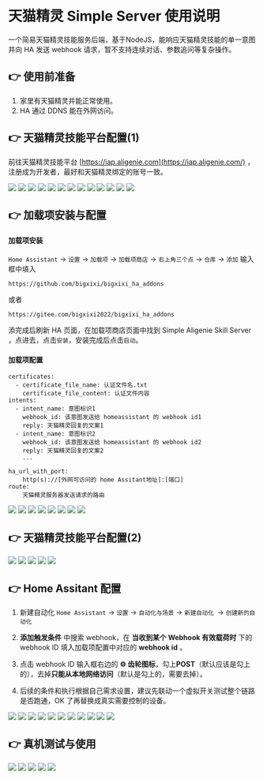 # 天猫精灵 Simple Server 使用说明

一个简易天猫精灵技能服务后端，基于NodeJS，能响应天猫精灵技能的单一意图并向 HA 发送 webhook 请求，暂不支持连续对话、参数追问等复杂操作。

## 👉 使用前准备
1. 家里有天猫精灵并能正常使用。
2. HA 通过 DDNS 能在外网访问。

## 👉 天猫精灵技能平台配置(1)
前往天猫精灵技能平台 [https://iap.aligenie.com](https://iap.aligenie.com/) ，注册成为开发者，最好和天猫精灵绑定的账号一致。

![](https://gitee.com/bigxixi2022/readmes/raw/master/SimpleAligenieServer/002.jpeg)
![](https://gitee.com/bigxixi2022/readmes/raw/master/SimpleAligenieServer/003.jpeg)
![](https://gitee.com/bigxixi2022/readmes/raw/master/SimpleAligenieServer/004.jpeg)
![](https://gitee.com/bigxixi2022/readmes/raw/master/SimpleAligenieServer/005.jpeg)
![](https://gitee.com/bigxixi2022/readmes/raw/master/SimpleAligenieServer/006.jpeg)
![](https://gitee.com/bigxixi2022/readmes/raw/master/SimpleAligenieServer/007.jpeg)
![](https://gitee.com/bigxixi2022/readmes/raw/master/SimpleAligenieServer/008.jpeg)
![](https://gitee.com/bigxixi2022/readmes/raw/master/SimpleAligenieServer/009.jpeg)
![](https://gitee.com/bigxixi2022/readmes/raw/master/SimpleAligenieServer/010.jpeg)
![](https://gitee.com/bigxixi2022/readmes/raw/master/SimpleAligenieServer/011.jpeg)
![](https://gitee.com/bigxixi2022/readmes/raw/master/SimpleAligenieServer/012.jpeg)
![](https://gitee.com/bigxixi2022/readmes/raw/master/SimpleAligenieServer/013.jpeg)
![](https://gitee.com/bigxixi2022/readmes/raw/master/SimpleAligenieServer/014.jpeg)

## 👉 加载项安装与配置
#### 加载项安装
`Home Assistant` -> `设置` -> `加载项` -> `加载项商店` -> `右上角三个点` -> `仓库` -> `添加`
输入框中填入 
```
https://github.com/bigxixi/bigxixi_ha_addons  
```
或者   
```
https://gitee.com/bigxixi2022/bigxixi_ha_addons  
```
添完成后刷新 HA 页面，在加载项商店页面中找到 Simple Aligenie Skill Server ，点进去，点击`安装`，安装完成后点击`启动`。

#### 加载项配置
```
certificates:
  - certificate_file_name: 认证文件名.txt
    certificate_file_content: 认证文件内容
intents:
  - intent_name: 意图标识1
    webhook_id: 该意图发送给 homeassistant 的 webhook id1
    reply: 天猫精灵回复的文案1
  - intent_name: 意图标识2
    webhook_id: 该意图发送给 homeassistant 的 webhook id2
    reply: 天猫精灵回复的文案2
    ...

ha_url_with_port: 
    http(s)://[外网可访问的 home Assitant地址]:[端口]
route: 
    天猫精灵服务器发送请求的路由
```

![](https://gitee.com/bigxixi2022/readmes/raw/master/SimpleAligenieServer/016.jpeg)
![](https://gitee.com/bigxixi2022/readmes/raw/master/SimpleAligenieServer/017.jpeg)
![](https://gitee.com/bigxixi2022/readmes/raw/master/SimpleAligenieServer/018.jpeg)
![](https://gitee.com/bigxixi2022/readmes/raw/master/SimpleAligenieServer/019.jpeg)
![](https://gitee.com/bigxixi2022/readmes/raw/master/SimpleAligenieServer/020.jpeg)
![](https://gitee.com/bigxixi2022/readmes/raw/master/SimpleAligenieServer/021.jpeg)
![](https://gitee.com/bigxixi2022/readmes/raw/master/SimpleAligenieServer/022.jpeg)
![](https://gitee.com/bigxixi2022/readmes/raw/master/SimpleAligenieServer/023.jpeg)

## 👉 天猫精灵技能平台配置(2)

![](https://gitee.com/bigxixi2022/readmes/raw/master/SimpleAligenieServer/025.jpeg)
![](https://gitee.com/bigxixi2022/readmes/raw/master/SimpleAligenieServer/026.jpeg)
![](https://gitee.com/bigxixi2022/readmes/raw/master/SimpleAligenieServer/027.jpeg)
![](https://gitee.com/bigxixi2022/readmes/raw/master/SimpleAligenieServer/028.jpeg)
![](https://gitee.com/bigxixi2022/readmes/raw/master/SimpleAligenieServer/029.jpeg)

## 👉 Home Assitant 配置

1. 新建自动化
`Home Assistant` -> `设置` -> `自动化与场景` -> `新建自动化 `-> `创建新的自动化`

2. **添加触发条件**  中搜索 webhook，在 **当收到某个 Webhook 有效载荷时** 下的 webhook ID 填入加载项配置中对应的 **webhook id** 。

3. 点击 webhook ID 输入框右边的 **⚙ 齿轮图标**，勾上**POST**（默认应该是勾上的），去掉**只能从本地网络访问**（默认是勾上的，需要去掉）。

4. 后续的条件和执行根据自己需求设置，建议先联动一个虚拟开关测试整个链路是否跑通，OK 了再替换成真实需要控制的设备。

![](https://gitee.com/bigxixi2022/readmes/raw/master/SimpleAligenieServer/031.jpeg)
![](https://gitee.com/bigxixi2022/readmes/raw/master/SimpleAligenieServer/032.jpeg)
![](https://gitee.com/bigxixi2022/readmes/raw/master/SimpleAligenieServer/033.jpeg)
![](https://gitee.com/bigxixi2022/readmes/raw/master/SimpleAligenieServer/034.jpeg)
![](https://gitee.com/bigxixi2022/readmes/raw/master/SimpleAligenieServer/035.jpeg)
![](https://gitee.com/bigxixi2022/readmes/raw/master/SimpleAligenieServer/036.jpeg)
![](https://gitee.com/bigxixi2022/readmes/raw/master/SimpleAligenieServer/037.jpeg)
![](https://gitee.com/bigxixi2022/readmes/raw/master/SimpleAligenieServer/038.jpeg)
![](https://gitee.com/bigxixi2022/readmes/raw/master/SimpleAligenieServer/039.jpeg)
![](https://gitee.com/bigxixi2022/readmes/raw/master/SimpleAligenieServer/040.jpeg)
![](https://gitee.com/bigxixi2022/readmes/raw/master/SimpleAligenieServer/041.jpeg)

## 👉 真机测试与使用

![](https://gitee.com/bigxixi2022/readmes/raw/master/SimpleAligenieServer/043.jpeg)
![](https://gitee.com/bigxixi2022/readmes/raw/master/SimpleAligenieServer/044.jpeg)
![](https://gitee.com/bigxixi2022/readmes/raw/master/SimpleAligenieServer/045.jpeg)
![](https://gitee.com/bigxixi2022/readmes/raw/master/SimpleAligenieServer/046.jpeg)
![](https://gitee.com/bigxixi2022/readmes/raw/master/SimpleAligenieServer/047.jpeg)

